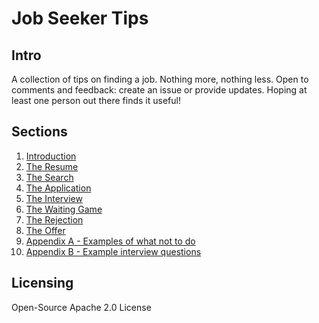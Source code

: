 # Job Seeker Tips

## Intro

A collection of tips on finding a job. Nothing more, nothing less. Open to comments and feedback: create an issue or provide updates. Hoping at least one person out there finds it useful!

## Sections

1. [Introduction](sections/01-introduction.md)
2. [The Resume](sections/02-the-resume.md)
3. [The Search](sections/03-the-search.md)
4. [The Application](sections/04-the-application.md)
5. [The Interview](sections/5-the-interview.md")
6. [The Waiting Game](sections/6-the-waiting-game.md)
7. [The Rejection](sections/7-the-rejection.md)
8. [The Offer](sections/8-the-offer.md)
9. [Appendix A - Examples of what not to do](sections/10-examples-of-what-not-to-do.md)
10. [Appendix B - Example interview questions](sections/11-example-interview-questions.md)

## Licensing

Open-Source Apache 2.0 License
